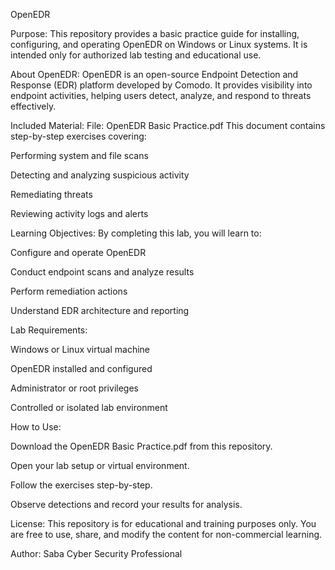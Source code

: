 OpenEDR

Purpose: This repository provides a basic practice guide for installing, configuring, and operating OpenEDR on Windows or Linux systems. It is intended only for authorized lab testing and educational use.

About OpenEDR:
OpenEDR is an open-source Endpoint Detection and Response (EDR) platform developed by Comodo.
It provides visibility into endpoint activities, helping users detect, analyze, and respond to threats effectively.

Included Material:
File: OpenEDR Basic Practice.pdf
This document contains step-by-step exercises covering:

Performing system and file scans

Detecting and analyzing suspicious activity

Remediating threats

Reviewing activity logs and alerts

Learning Objectives:
By completing this lab, you will learn to:

Configure and operate OpenEDR

Conduct endpoint scans and analyze results

Perform remediation actions

Understand EDR architecture and reporting

Lab Requirements:

Windows or Linux virtual machine

OpenEDR installed and configured

Administrator or root privileges

Controlled or isolated lab environment

How to Use:

Download the OpenEDR Basic Practice.pdf from this repository.

Open your lab setup or virtual environment.

Follow the exercises step-by-step.

Observe detections and record your results for analysis.

License:
This repository is for educational and training purposes only.
You are free to use, share, and modify the content for non-commercial learning.

Author:
Saba
Cyber Security Professional
